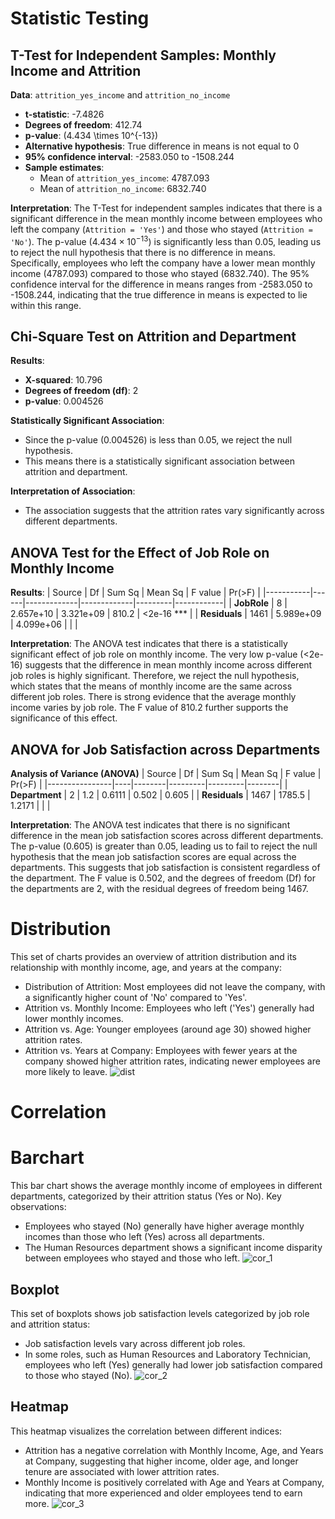 # Statistic Testing
## T-Test for Independent Samples: Monthly Income and Attrition
**Data**: `attrition_yes_income` and `attrition_no_income`
- **t-statistic**: -7.4826
- **Degrees of freedom**: 412.74
- **p-value**: \(4.434 \times 10^{-13}\)
- **Alternative hypothesis**: True difference in means is not equal to 0
- **95% confidence interval**: -2583.050 to -1508.244
- **Sample estimates**:
  - Mean of `attrition_yes_income`: 4787.093
  - Mean of `attrition_no_income`: 6832.740

**Interpretation**: The T-Test for independent samples indicates that there is a significant difference in the mean monthly income between employees who left the company (`Attrition = 'Yes'`) and those who stayed (`Attrition = 'No'`). The p-value ($4.434 \times 10^{-13}$) is significantly less than 0.05, leading us to reject the null hypothesis that there is no difference in means. Specifically, employees who left the company have a lower mean monthly income (4787.093) compared to those who stayed (6832.740). The 95% confidence interval for the difference in means ranges from -2583.050 to -1508.244, indicating that the true difference in means is expected to lie within this range.

## Chi-Square Test on Attrition and Department
**Results**:
- **X-squared**: 10.796
- **Degrees of freedom (df)**: 2
- **p-value**: 0.004526

**Statistically Significant Association**: 
- Since the p-value (0.004526) is less than 0.05, we reject the null hypothesis.
- This means there is a statistically significant association between attrition and department.

**Interpretation of Association**: 
- The association suggests that the attrition rates vary significantly across different departments.

## ANOVA Test for the Effect of Job Role on Monthly Income
**Results**:
| Source    | Df   | Sum Sq      | Mean Sq     | F value | Pr(>F)     |
|-----------|------|-------------|-------------|---------|------------|
| **JobRole**   | 8    | 2.657e+10   | 3.321e+09   | 810.2   | <2e-16 *** |
| **Residuals** | 1461 | 5.989e+09   | 4.099e+06   |         |            |

**Interpretation**: The ANOVA test indicates that there is a statistically significant effect of job role on monthly income. The very low p-value (<2e-16) suggests that the difference in mean monthly income across different job roles is highly significant. Therefore, we reject the null hypothesis, which states that the means of monthly income are the same across different job roles. There is strong evidence that the average monthly income varies by job role. The F value of 810.2 further supports the significance of this effect.


## ANOVA for Job Satisfaction across Departments
**Analysis of Variance (ANOVA)**
| Source         | Df | Sum Sq | Mean Sq | F value | Pr(>F) |
|----------------|----|--------|---------|---------|--------|
| **Department** | 2  | 1.2    | 0.6111  | 0.502   | 0.605  |
| **Residuals**  | 1467 | 1785.5 | 1.2171  |         |        |

**Interpretation**: The ANOVA test indicates that there is no significant difference in the mean job satisfaction scores across different departments. The p-value (0.605) is greater than 0.05, leading us to fail to reject the null hypothesis that the mean job satisfaction scores are equal across the departments. This suggests that job satisfaction is consistent regardless of the department. The F value is 0.502, and the degrees of freedom (Df) for the departments are 2, with the residual degrees of freedom being 1467.

# Distribution
This set of charts provides an overview of attrition distribution and its relationship with monthly income, age, and years at the company:

* Distribution of Attrition: Most employees did not leave the company, with a significantly higher count of 'No' compared to 'Yes'.
* Attrition vs. Monthly Income: Employees who left ('Yes') generally had lower monthly incomes.
* Attrition vs. Age: Younger employees (around age 30) showed higher attrition rates.
* Attrition vs. Years at Company: Employees with fewer years at the company showed higher attrition rates, indicating newer employees are more likely to leave.
![dist](distribution.png)

# Correlation
# Barchart
This bar chart shows the average monthly income of employees in different departments, categorized by their attrition status (Yes or No). Key observations:

* Employees who stayed (No) generally have higher average monthly incomes than those who left (Yes) across all departments.
* The Human Resources department shows a significant income disparity between employees who stayed and those who left.
![cor_1](cor_barchart.png)

## Boxplot
This set of boxplots shows job satisfaction levels categorized by job role and attrition status:

* Job satisfaction levels vary across different job roles.
* In some roles, such as Human Resources and Laboratory Technician, employees who left (Yes) generally had lower job satisfaction compared to those who stayed (No).
![cor_2](cor_boxplot.png)

## Heatmap
This heatmap visualizes the correlation between different indices:

* Attrition has a negative correlation with Monthly Income, Age, and Years at Company, suggesting that higher income, older age, and longer tenure are associated with lower attrition rates.
* Monthly Income is positively correlated with Age and Years at Company, indicating that more experienced and older employees tend to earn more.
![cor_3](cor_heatmap.png)


